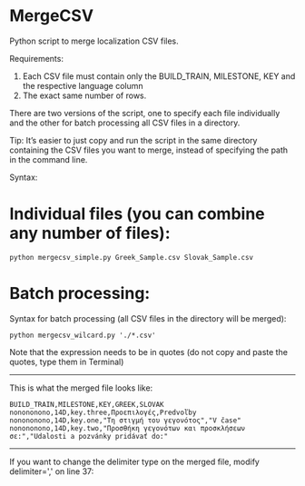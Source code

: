 MergeCSV
========

Python script to merge localization CSV files.

Requirements:

1) Each CSV file must contain only the BUILD_TRAIN, MILESTONE, KEY and the respective language column<br>
2) The exact same number of rows.

There are two versions of the script, one to specify each file individually and the other for batch processing all CSV files in a directory.

Tip: It’s easier to just copy and run the script in the same directory containing the CSV files you want to merge, instead of specifying the path in the command line.

Syntax:

Individual files (you can combine any number of files):
=======

```
python mergecsv_simple.py Greek_Sample.csv Slovak_Sample.csv

```
Batch processing:
=======
Syntax for batch processing (all CSV files in the directory will be merged):

```
python mergecsv_wilcard.py './*.csv'
```

Note that the expression needs to be in quotes (do not copy and paste the quotes, type them in Terminal)

------------------------------------------------

This is what the merged file looks like:
```
BUILD_TRAIN,MILESTONE,KEY,GREEK,SLOVAK
nonononono,14D,key.three,Προεπιλογές,Predvoľby
nonononono,14D,key.one,"Τη στιγμή του γεγονότος","V čase"
nonononono,14D,key.two,"Προσθήκη γεγονότων και προσκλήσεων σε:","Udalosti a pozvánky pridávať do:"

```
------------------------------------------------

If you want to change the delimiter type on the merged file, modify delimiter=',' on line 37:
